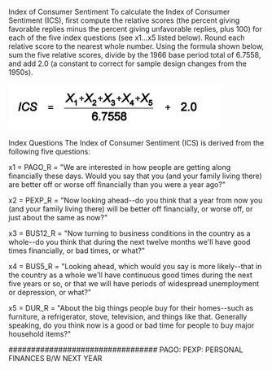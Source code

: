 Index of Consumer Sentiment
To calculate the Index of Consumer Sentiment (ICS), first compute the relative scores (the percent
giving favorable replies minus the percent giving unfavorable replies, plus 100) for each of the five
index questions (see x1...x5
 listed below). Round each relative score to the nearest whole number.
Using the formula shown below, sum the five relative scores, divide by the 1966 base period total
of 6.7558, and add 2.0 (a constant to correct for sample design changes from the 1950s).


![Alt text](image-1.png)

Index Questions
The Index of Consumer Sentiment (ICS) is derived from the following five questions:

x1 = PAGO_R = "We are interested in how people are getting along financially these days. Would
you say that you (and your family living there) are better off or worse off financially
than you were a year ago?"


x2 = PEXP_R = "Now looking ahead--do you think that a year from now you (and your family living
there) will be better off financially, or worse off, or just about the same as now?"


x3 = BUS12_R = "Now turning to business conditions in the country as a whole--do you think that
during the next twelve months we'll have good times financially, or bad times, or
what?"

x4 = BUS5_R = "Looking ahead, which would you say is more likely--that in the country as a whole
we'll have continuous good times during the next five years or so, or that we will
have periods of widespread unemployment or depression, or what?"


x5 = DUR_R = "About the big things people buy for their homes--such as furniture, a refrigerator,
stove, television, and things like that. Generally speaking, do you think now is a
good or bad time for people to buy major household items?"



#################################
PAGO: 
PEXP: PERSONAL FINANCES B\/W NEXT YEAR